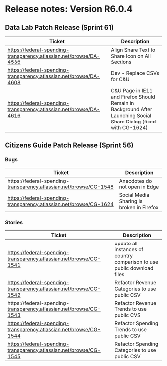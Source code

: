 # Release notes: Version R6.0.4

## Data Lab Patch Release (Sprint 61)

| Ticket | Description |
|---------------- | -------- |
| https://federal-spending-transparency.atlassian.net/browse/DA-4536 | Align Share Text to Share Icon on All Sections |
| https://federal-spending-transparency.atlassian.net/browse/DA-4608 | Dev - Replace CSVs for C&U |
| https://federal-spending-transparency.atlassian.net/browse/DA-4616 | C&U Page in IE11 and Firefox Should Remain in Background After Launching Social Share Dialog (fixed with CG-1624) |



## Citizens Guide Patch Release (Sprint 56)

### Bugs

| Ticket | Description |
|---------------- | -------- |
| https://federal-spending-transparency.atlassian.net/browse/CG-1548 | Anecdotes do not open in Edge |
| https://federal-spending-transparency.atlassian.net/browse/CG-1624 | Social Media Sharing is broken in Firefox |

### Stories
| Ticket | Description |
|---------------- | -------- |
| https://federal-spending-transparency.atlassian.net/browse/CG-1541 | update all instances of country comparison to use public download files |
| https://federal-spending-transparency.atlassian.net/browse/CG-1542 | Refactor Revenue Categories to use public CSV |
| https://federal-spending-transparency.atlassian.net/browse/CG-1543 | Refactor Revenue Trends to use public CVS |
| https://federal-spending-transparency.atlassian.net/browse/CG-1544 | Refactor Spending Trends to use public CSV |
| https://federal-spending-transparency.atlassian.net/browse/CG-1545 | Refactor Spending Categories to use public CSV |